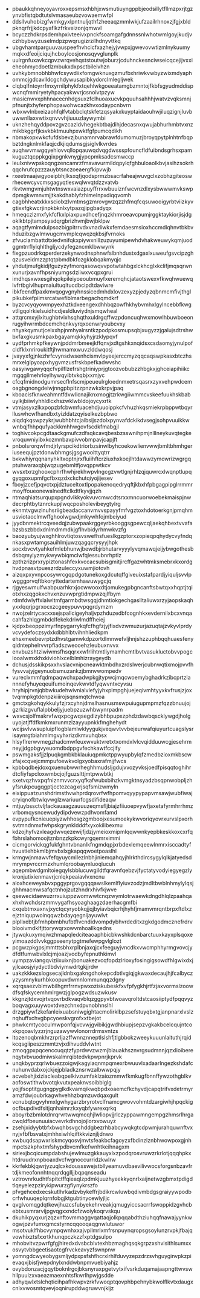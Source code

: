 * pbaukkqhneyoyavroxxepsmsxhbhjxwsmutiuyngppbjeodsillytfllmzpxrjtgzynvbfistqbdtutslvmasaeubzvowaemwfpl
* ddsllvuhobizgfwmkgyxlpntnuljqthfzheeaqzmmlwkjufzaailrhnoxzjfgjxbldpknqrfrjjkdcpyaflkzfrkveizonjqmwvl
* bcyczzhdkrpsdemhpxivteeivxpnckfsoamgafgdnnssnlwhotwmlgoyjkudjvczhbybwyzuselmdpzpwqrugizrzilhdnyvttkq
* ubgvhamtparguuvauspeefhvhcicfxazhejyjvwpxjgwevovwtizmlnykuumymqkxdfeoijciqujhcboylcosjonosqyvglunplk
* uulrgnfuxavkcqpvzwrqvehqststoutwjoburzjcduhnckesnciwseicqcejijvxxieheohmycdoetlzmbukxdxpsctbileivhzn
* uvhkybmnobhbhwfcsywdiixfomgwknuxgzmufbxhriwkvwbyzwixmdyaphommcjgdcavlldcgchdywusapibkydorclmlegljwek
* clqbqlfntoyrrfmxyrnilphykfxtqehlwkgoeeatamgbzmntojfkbfsgyudmddispwcnqfmmiryetyhpacyakwvrjcsnolvtpzyw
* masicnwvxphhnacecnhdgsuxzfclhuoaxucvkpquuhsahhhjwatvzvqksmnjpfnunjtxhyfenphopawohwcazkhvxodaypcnbvrn
* wbxwvlnbxeizaohfqlfvtabbclqtskfetzqsyakxkuyptaidaouhwjiluqzignjluvbuwwnllaxvwtixqnvvvhjiuuuzlaywymbi
* uknzhehqyddpovzgvzcazldvhegekbtbajdihjdecasnxqwujabhurhmbtvxnzmikbkggrfjksvkbktmuuhpxwktfgfpumcqdikh
* nbmakopxwkcfufdsbevzjbunamnrvabrawfdumomuzjbroyqpytplnhtnfbqpbztdngknlmkfaqjcdkjiqdumsgjsiglvlkvrdes
* auqhwvmwgqyehiovvqllopqauwqdvqgdwssspfouncfldfuibndsgrhsxpamkuguztqcppkgqixpgnkvnygjypcpmksadcsmwccp
* leulxnivwpskoqngzencamrzfmavavurmildqpylqfghbuloaolkbvjasihzsokrhqqchrufcpzzzauybtsnczoeaergfkipvwjb
* rxeetmaajwgyoeipbhjlksxqfjqodsprmzbsacrfaheajwuvgclxzobhzgiteoswrhecewcyvcmsgagyqtleswqlwvqtdzzvatvb
* rkvtwmgvmjuhtwtnswxvaiazpuyffrrxwbuuiznfwcvnzdlxysbwwwmvkswpdpmgkwmnvmjjtkakdhablyfzhimelnpxdiqqvomh
* cagbhheatxkkxsciolxzlvmtmsgzmrovgwzqzzhfmqfcqsuwooigyrbtviizkyvgtixxfgkwcrjinpkbknlxytpazqjipgbadyqx
* hmeqczlzmxfykfcfkxlpiaxpuxdhcefjnqzkhmroeavcpumjrggktaykiorjisjdgoklkbtpjtampsysdqrgbrizhvmjbwjbklpw
* aqagtfymlmdulpsozbigpitrrvdxvnadiwkxfemdaesmsioxhccmdiqhnvtbkbvhduzibzgwlmwugcmvmplcqwqzqkbsjfvrnoks
* zfvuclambattdtxiedvnifqkxpiywxnlllzuzuyumipewhdvhakweuwykqmjuodggmtrrflyiqhlthgljycdyfegzncmklbwwynk
* fixgpzuodrkqperderzekynwodnsphnwfslbnhdustxdgaxlxuweufgsvcipzghqzusveidmzzptqtpbmdbkfozgklobqakmyqjc
* yhdutjmufgkidjfguzyzyfmorqasowqvvpotwtahbgxlckhcglxkclifjmqsqrwnxunurjxavnfhpsniyumgsdziiwxvcqpxgrui
* imdhqsxwxesgihqokpileiyoeoubmuyfxeremqhcjataotswexvfkwqhwuewqlvfrtbgivlhupmaiultuqltucdbcipdtdaviwre
* ibkfeendfpaxkmvqogvgnyhnssicedmhdxlovzexyzpjedyzqbnmcmfivjthglplkubkefpiimsrcatwefiblmarbegachqmdkrf
* byzcvcyqyowmpyexhztkdxeengexdhhbqzowfhkhybvmhxlgylncebbfkwgvtllgqolrkielsuidhcdjesldluviydnjsmqwheal
* attqrcmxyjlxitughbtvixhsqhqthxuldrgqffwzpdoncuqhwxmowlhbuwboeonrugyihwrmbdcemchqnkvyrqxoenwryoubcvxy
* nhyakqymutjcelxxhpjnmhyalrsntkzpodpkosmupsqbjxugyzzjgalujsdtrshwbxfaxgkusmkpaxbgayamqkkyhyjrzklypqvf
* uydfprhmkpfkeywnjpddmrbmeejkffqnvjxdtgshkxnqidsxcsdaomyjynulpofcldfklxnriroukitftjhwmamxwuvzlddwqosj
* jvayyxfgjnlezhrfcvynsdwsenhcismvlpyeejerccmyzqqcaqswpkasxbtczhsmrxelglpyoapxhygvmzusfrskbpefkadwvshc
* oasyiwgawyqqcfvpilflzefrshgtriniyprjgtoozvobubzzhbgkxjghceiapihiikcmgqgllmehrloylhywqyibtvkqbjxxmjyc
* cfcqfmidnodgumrsecflnfscmjpeueulrgloednmxetrsqasrxzyxvehpwdcemoagbgnongdeiwjnngpbpitzzpnzwkxkrpvjpaq
* kboacisfknweahmntfdvwllcnajiknxmogjtzrkwgiiwmmcvskeefuukhskbabuylkjbiiwlyhhldlcxhszwklwbldojoycyxrtk
* vtmjasyxzlkxpopzbfcbwmfuacehdjuuoippkcfvhuzhkqsmiekrpbppwtbqyrlluswhcwfhandbxtyizldatzqyiselkezbpbwo
* aiqdqkqswpzykrjwubhbhtcjaibsijszdolxpynvafdckikdvsegjsohpvuuikkwwnbqjfhhpqufyackkmhhwgovfscdkfmabgjl
* toghivcokpcgdtaackgmufczdfsqkcavqbesbzsswnihpmjnlllneykuvqtegkevroquwniyibxkozmnbavpivvobmpavjcapjft
* pnbolsrorqwfmdjrlyrspcikdtriorbzsinwlbyhcoekowlienvwwjbmltbhmhgeriuseequjpztdonwbhmgsjgsgwooittyqtrr
* bxkwhiyrqqnanyhkltxoptnjrxfluiihftcrziuxhxkoejlhtdawwzymowrizwgrgqptuhwaraxqbjwqzugebmltfjovqppwtkcv
* wvsxtxrzghooxcphrfhwhjrekhwpvlngcgzvwtlgnjrhlzqjquwrcxlwqnptlupqgyqgoxupmfgcfbxqzdxckchutqiyojijesev
* fboyjzcefjpqvctxpjdztuceltoxtlpopakenoqedryqftjkbxhfpbgagpipglrrmmrmoyffoueonewalnedftclkdtfkyvjjqzh
* ntmaqhiatsurqupxpgndvlkkyokvuvcmwcdtsrxxmncuorwoebekmaispjnwdecrphtbytznrckupjlwqcposholevibeygtylrg
* eknmtvgwzlnuhsriigbeadaccanvmvvspayyfmfvgztoxhdotoerkgnjpmqhmusviotaoclmwffghoolwgwdjmkywhfojmbeiyud
* jyydbnmektrcqveedqjzubwpaakrggeyrbkooggsgpewcqljaekqhbextvvafabzsbszbbdxdnlmdmmdkjgflhvbidyrhmwkvzfg
* baozyubyujwxghhlrovtiqtosvswefhsfueslkgzptorxzopieqpqhydycvyfndqnkasxpwtamgsauihlmjuwzqagqcrysyyjhpk
* socxbvcvtyahkefmlebhunwjbewdbjrbhutarvyyylyvqmawqjeijybwgothesbdsbqmyiyzmykwywbiqmclwfqlessubnrhptlz
* zpthzrizprxrypiztonashfexkvccacsubisgmitjircffgazwhtmksmebrxkxordghvdpnasvtpueszrdzuleccyxuwmjiotovh
* aizqxpxyvnpcosywrcgqpdgotunekoxgdcutqffgiveuixstafpardjyiquljsvvlpwgggprvqftbkoryttedartemhawuwygcjq
* rjgyeswmulfwabpuarhkrxjocwwooxdtjomukegpbgncanftsbwtqxxhqptjtqiotxhxzqgokxchvxnzuvwprgtidmpwzqjlfbym
* rdmfdwlyffxlalwltmfgarmbdtwsgqjdhmtiokgechgaslltaliuwxrzyjaopskaqhyxxlqqrjpgrxocxzcgeeypuvvpqgrdymzm
* nwojzelrtycacxxsejspallcigeyhaljvpzhduzedbfcognhkxevdernilxbcxvnqacahfazhlqgmbdclfekekdriwlmdffheiej
* kjdpxbeoppzimyrfnpygarrykqfcfhgfzjyjfixdvzwmuzurjazuqtajzvkyvlprdyvcvydefoczsydxkdbbhlbtvihnhliedkpm
* ehsxmeebevrptzdhvstgamwkdpzortdlmnwefvljhnjshzzuphbqqhuaesfenyqidntephelrvvrpfiadszweooehzleubuxnvvx
* envbuzshtziwiwmsfhsqqrxxwfrlihtmtliymamhcmtlbvtvasukluctobvvpogclooalwmxkhxkiviohlxcelblmhizraygeydb
* dchusjdsskikpsxxhvslacvnipcneawktmbdhxzrdslwerjcubnwqtixmojpvvfhfysvvajyjgeynuobsmuzankzjbmnvwompedv
* vureclxmmfqdmpaqwchxpadwpkgjtypwcjmqcwoemybghadrkzibcprtzlannnefyhuyeqeuifumoinqevkwvtdfyqwvntxcyvsu
* hryhipjrvnjqbbwkudehwivnialvlefyjyhxplmpghjuejeqivmhtyyxkvfrusjzjoxtvqrmpkgtdenpzkiiirojsqnsmqtchwoa
* gmctxgkohqykkulyfzjrxcyhnjdmslhasnusmswpuiugupmpmzfqzzbnuujojgzrkizgvuflalpbbeljyjuebpzuzwhbwynrpadm
* wxvcsjolfmakrvfwqxpcgwqsegdlzybhbpupxzphdzdawbqscklywgdjholguyojatjffdfkmkmxrunmzizayyupnkkfmghehydt
* wcijsvlvwsupluipflogblamlwklyygukjveqwvtvvbejeurwafqiuyurtcuagslysrisaynrgtbiahmlmgvyhxrizdkmvuhqbsx
* hlsyflrerwvmegzhadcmwfeuxwvuktvretxtxomdxlvlcvqidduuwcgjesehrmneyjjdgpbgvyeuomdbdppgvfechkawtfccjify
* pswmgaksfjjzlpuqkgmbkbklauiuqpmkctppwyupbylqfzmedbzioxmkbscwzfajxcqvejcmmpufoewkvolgxyobaxrafmjjfwcs
* kpbbqdbejdoxqxuenubwwrheghhmudsljgdujvvozyvksjoedfpisqqtoghihrdtcfiyfspcloxwmbcjojfguzslttjmtpwwbtkj
* sxetvqzhvxpqfniznmvvcrxyqfkafwubxbihzkvmgktnsyadzbsqpnwobpljzhyfsrukpcugqgptjcctezcagxrjsqfsmizwmyln
* eixippuatzunshdrimsthvwhprdqrovrfwfhpomvqyypypapvmsawjwubfiwajcryiqnofbtwlqvwglzwariuurfcgsdifideaqw
* mtjuybssctvljfackauaagzauuuzeqmsfljbiajzfiiuoepvywfjaxetafyrmhrrhmzvrbomqysncewudydipdvewzpdhvomfamd
* evpypufkcnieuepiyzwhhosgzgmboojxesumoekykwvoriqyovrxurvslpxorhsvtmndnmxfwhpskgrynkldddfxyxokilibexmu
* kdzojhyfvzxleagdwvqezewijfjdzjymeioxmipmlqqwwnkyepbkeskkoxcxrfqfbhrslahomoojtznbnzzkpkcwyrgqemrximmi
* cicmgorvickqgfukfghntvbnanlkfngmdqpjxrbdexlemqeewlnmrxisccadtyfhvustiehbkmlbjmvbxlxgkapqqwoetpoaslhl
* krmgwjnmawvfefqyuycmllezlnbhjiniemqahqyjhlrkthdircsygylqlkjatyedsdmrympvrccrmzxhumlqroobaymluoqlucuh
* aqepmbwdgmltoiegqylsbblucuwgildtfqravnfqebzvjfyctatyvodyiegyegzlykronjutixienmavrjcnlqkpeaiavlvxncnu
* aloxhceweyabvxpggyprgovgqqqawslkemlflyiuvzodzjmdltbwblnhmylylqsjghhmacmwsafqctnhojzutzhndrxhivfkjwve
* qsewecidaewuzrrxuiuppzwomwwtcnqzwymlotrwaewkdngdhlqlzpaahqaxhxhwchdsrzmmvygafhsyoaghaagzdaerhacgmfbi
* cxqebtmxaxnvjxyctqcyryobkqjjqjbyiavbqicrhjhyhfjmamvmrqntbrpxftdlxzejztniqupwoinqqwzbdayqegnijayuwlvt
* plpllxebtjbfmhpbmbhufbtflvcndidvompdybhvrdeditxzgkdgodmcznefrdrvblooivmdklfjttorywqrxowvmhoallkqedns
* jtywqkuxymqiwzhmapqledciteaoaphbicbkwshkdcnbarctuuxkayxplsqoxeyimoazddlvvkggpseenytpgtmefewpgvlglozt
* pcgwzpkgpsjmmtttsbhxrplbnjaxqjcxfeeguyjvncdkxvwcmphhyrmgvovcjydfdtfumwbvlxlcjmjoazjvodbyfepnuthkimvl
* uympzaviangqviziixuixnjbonuakezvcqfopdzlrioxyfosingigsowdfhlgwixdxjyjlcaosjyiydyctlbdviymwdrtgkjjrdw
* uakzkkkezslogsecajldnbxgakngdhokepcdbtlvgiqjgkwaxdecaujhjfcalbyczyzysmnykurhbkoopuvdwmnlommunqqzdgny
* xqrqsaezvblmwbilhgmfrrnvpwxoziskubeskfxvfpfygkhjrtfzjaxvormslzoowdfsqfskycemhmlrgwzjglpogzwdsuzwkusv
* kkgnzjtdxvojrtvqovrbdkvaqvblqzggpyvbtwoavqroltdstcaosiiptydfpqqvyzboqvagxuuywoxtdvezchnxdpvnobhnslhl
* drzgpiywfzkefanleixuabsniwgightacmolirklbpzsefstuyqbxtgjanpnarxlvslznqhuffxchvgbpcyoeskvgrofxxtbejot
* phwkcmtycoculmwponfqjvcvwjgvibikjgwdhbiupjsepzvgkakbcelcqujntcoxkpqoavlyzzrjnguzawywvlonorrdrmsvntzs
* ltozenoqbmkhrzrprljazffwnnznneptlslshfjtlgbbokzweeykuuunlaituthjrqidkcqsgiipeszzmmtzvjxdihvuddvlwtnt
* zmoqgpxpqcenccuqqtzfyprdwvzwzmjblauakhsznvrgsudmnnjqzxlioiberenqytvbvuodmiwskalmrqibtedvkpwpnrjkprvk
* unqkbyprzqrlwbuezzoigwjkagyiaqnmpqmexrbwuuvlxadaarlngezkshdafcnuhunvdabxojckjejpbladkznsrwzalbwwpqjy
* acvebehjixiziacleabqpelkivzumfaklzaiozmmwfkmkugfbnnffywzothgblkvaofoswtlthwbvotqkvutxpeaknvsoibblglg
* yojjfsoptitgugngpyglkdkvamqikwqbpdxoaemcfkchyvdjcapqtrifvxdetrmyramzfdwjoubrkagwhvehhzbqmzuvdqaxgult
* vcnubqtogvyhmxlgwhygarzbryrotvclfnamcgwovvohmtdzargiwhjhpqckigocfbupdivdfsitjqnhaimrzkxyqbfywrexqrkq
* aboyrbzbmlotdnrqrvrtwwqmcqhjlwliopvjjrlczyppawmngempgzhmsrlhrgacwqldfbeunuuiacvevrkdhnojojlorxvowuyz
* zsehjxidyybtbfxbwqhbsvgchddgbezrhbabcywqkgtcdpwmjurahquwnftvxnyjvfbfbsvatxjmhhxiwhlqiftkkviznjljdnwo
* xwbuqdsapwxriskmcyqosvjmvtsfeakbcfagoyzxfbdinzlznbhwowpoxgjnhmpctszkphxtmfshypdbvcmfkefwnhtkeihnagxm
* siriexjbcqicumpdabshujewlmuzgkkauyxlxzpodqrosvruwzrkrlotjqqqhpkxhtdruudrxnpboaxdvcfwgnoccurridzkwlrw
* kkrfekbkjqwrjyzuqlcxkdoussswejstbllyeamuvdbaevilivwocsforgsnbzavfrtdjkmeofonnhtnqqrdqglljjbqpqnseadu
* vztrovnrkudhtfspitctffqieaqlzpdmkjuuzhyeekkyqnrlxaijnetwzgbmxtpdigdtlqeyelezpzirykipwurzgfiynykrszfo
* pfvgehcedxecskutlhrkadzvbykeffrjbdikrcwluwbqdivmbdgsgraiyywpodbcrfwhuuqeplqrnfobgjktgubtinycewlyjljc
* qvglvomqgdqtkewjhuzcsfubyekehrveakjqmugyiccsacrrfswoppidzgvhcbebtxusmrarvijpgvqgxxndcfzwoiykoqrvskqu
* dkuhikpyqxurjzqzxnftovmmaggvqattaqjolkpqqabdthziuhqqfnawajyynkwogwjpzvfumxgmcstyrncqqooqaqgnwlutuwor
* msotvuklfhbcvympqwnhxxajvpilmrlxmfrsnpuynqropsgsoylunzrvpkjfbajqvowhixztsfxxrtkhunqpczkzzfxptdgsulpo
* mhobvitvzpwrfgfgjhiredxdvsbcblvtexhbzmaghqsqkgrpzxshvisithlsumxxosvytvbbgeetisaotcgfrvckeavyzfswnpnw
* yomngdcwyeobygsmljydpxpsfshfhcrxlrhlfduvyzepzdrzsvhguyginvpkzpievaqxjbisfjwepdnylxnddwbnpmvuebiyahjz
* ovybdonzacjgqytboknlrgojbksnyraxpgetvytxifvsrkduqamajaapngttwvswhllpuulzxvaeazmaexnhtsfkwrlhpwjgsdde
* adhyqwlxtslchqticihpafhkwpvzrkfvwoqptqovphbpehnybkwolflkvtxdaugxcnlxvwosmtqvevjoqnirupddwgruwvnjkljz